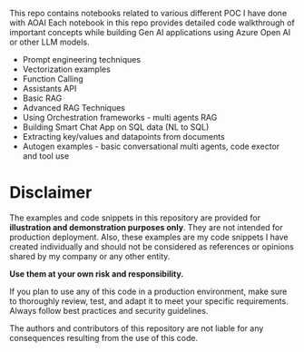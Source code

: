 This repo contains notebooks related to various different POC I have done with AOAI
Each notebook in this repo provides detailed code walkthrough of important concepts while building Gen AI applications using Azure Open AI or other LLM models.

* Prompt engineering techniques
* Vectorization examples
* Function Calling
* Assistants API
* Basic RAG 
* Advanced RAG Techniques
* Using Orchestration frameworks - multi agents RAG
* Building Smart Chat App on SQL data (NL to SQL)
* Extracting key/values and datapoints from documents
* Autogen examples - basic conversational multi agents, code exector and tool use

# Disclaimer

The examples and code snippets in this repository are provided for **illustration and demonstration purposes only**. They are not intended for production deployment.
Also, these examples are my code snippets I have created individually and should not be considered as references or opinions shared by my company or any other entity. 

**Use them at your own risk and responsibility.**

If you plan to use any of this code in a production environment, make sure to thoroughly review, test, and adapt it to meet your specific requirements. Always follow best practices and security guidelines.

The authors and contributors of this repository are not liable for any consequences resulting from the use of this code.


